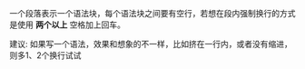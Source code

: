 一个段落表示一个语法块，每个语法块之间要有空行，若想在段内强制换行的方式是使用 **两个以上** 空格加上回车。

建议: 如果写一个语法，效果和想象的不一样，比如挤在一行内，或者没有缩进，则多1、2个换行试试
